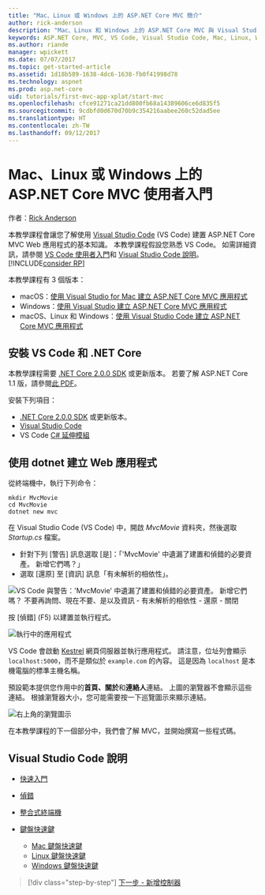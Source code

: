 ```yaml
---
title: "Mac、Linux 或 Windows 上的 ASP.NET Core MVC 簡介"
author: rick-anderson
description: "Mac、Linux 和 Windows 上的 ASP.NET Core MVC 與 Visual Studio Code 使用者入門"
keywords: ASP.NET Core, MVC, VS Code, Visual Studio Code, Mac, Linux, Windows
ms.author: riande
manager: wpickett
ms.date: 07/07/2017
ms.topic: get-started-article
ms.assetid: 1d18b589-1638-4dc6-1638-fb0f41998d78
ms.technology: aspnet
ms.prod: asp.net-core
uid: tutorials/first-mvc-app-xplat/start-mvc
ms.openlocfilehash: cfce91271ca21dd800fb68a14389606ce6d835f5
ms.sourcegitcommit: 9cdbfd0d670d70b9c354216aabee260c52dad5ee
ms.translationtype: HT
ms.contentlocale: zh-TW
ms.lasthandoff: 09/12/2017
---
```

# <a name="getting-started-with-aspnet-core-mvc--on-mac-linux-or-windows"></a>Mac、Linux 或 Windows 上的 ASP.NET Core MVC 使用者入門

作者：[Rick Anderson](https://twitter.com/RickAndMSFT)

本教學課程會讓您了解使用 [Visual Studio Code](https://code.visualstudio.com) (VS Code) 建置 ASP.NET Core MVC Web 應用程式的基本知識。 本教學課程假設您熟悉 VS Code。 如需詳細資訊，請參閱 [VS Code 使用者入門](https://code.visualstudio.com/docs)和 [Visual Studio Code 說明](#visual-studio-code-help)。 [!INCLUDE[consider RP](../../includes/razor.md)]

本教學課程有 3 個版本：

* macOS：[使用 Visual Studio for Mac 建立 ASP.NET Core MVC 應用程式](xref:tutorials/first-mvc-app-mac/start-mvc)
* Windows：[使用 Visual Studio 建立 ASP.NET Core MVC 應用程式](xref:tutorials/first-mvc-app/start-mvc)
* macOS、Linux 和 Windows：[使用 Visual Studio Code 建立 ASP.NET Core MVC 應用程式](xref:tutorials/first-mvc-app-xplat/start-mvc) 

## <a name="install-vs-code-and-net-core"></a>安裝 VS Code 和 .NET Core

本教學課程需要 [.NET Core 2.0.0 SDK](https://www.microsoft.com/net/core) 或更新版本。 若要了解 ASP.NET Core 1.1 版，請參閱[此 PDF](https://github.com/aspnet/Docs/blob/master/aspnetcore/tutorials/first-mvc-app-mac/start-mvc/8-23-17.pdf)。

安裝下列項目：

* [.NET Core 2.0.0 SDK](https://www.microsoft.com/net/core) 或更新版本。
* [Visual Studio Code](https://code.visualstudio.com)
* VS Code [C# 延伸模組](https://marketplace.visualstudio.com/items?itemName=ms-vscode.csharp) 

## <a name="create-a-web-app-with-dotnet"></a>使用 dotnet 建立 Web 應用程式

從終端機中，執行下列命令：

```console
mkdir MvcMovie
cd MvcMovie
dotnet new mvc
```

在 Visual Studio Code (VS Code) 中，開啟 *MvcMovie* 資料夾，然後選取 *Startup.cs* 檔案。

- 針對下列 [警告] 訊息選取 [是]：「'MvcMovie' 中遺漏了建置和偵錯的必要資產。 新增它們嗎？」
- 選取 [還原] 至 [資訊] 訊息「有未解析的相依性」。

![VS Code 與警告：'MvcMovie' 中遺漏了建置和偵錯的必要資產。 新增它們嗎？ 不要再詢問、現在不要、是以及資訊 - 有未解析的相依性 - 還原 - 關閉](../web-api-vsc/_static/vsc_restore.png)

按 [偵錯] (F5) 以建置並執行程式。

![執行中的應用程式](../first-mvc-app/start-mvc/_static/1.png)

VS Code 會啟動 [Kestrel](xref:fundamentals/servers/kestrel) 網頁伺服器並執行應用程式。 請注意，位址列會顯示 `localhost:5000`，而不是類似於 `example.com` 的內容。 這是因為 `localhost` 是本機電腦的標準主機名稱。

預設範本提供您作用中的**首頁、關於**和**連絡人**連結。 上圖的瀏覽器不會顯示這些連結。 根據瀏覽器大小，您可能需要按一下巡覽圖示來顯示連結。

![右上角的瀏覽圖示](../first-mvc-app/start-mvc/_static/2.png)

在本教學課程的下一個部分中，我們會了解 MVC，並開始撰寫一些程式碼。

## <a name="visual-studio-code-help"></a>Visual Studio Code 說明

- [快速入門](https://code.visualstudio.com/docs)
- [偵錯](https://code.visualstudio.com/docs/editor/debugging)
- [整合式終端機](https://code.visualstudio.com/docs/editor/integrated-terminal)
- [鍵盤快速鍵](https://code.visualstudio.com/docs/getstarted/keybindings#_keyboard-shortcuts-reference)

  - [Mac 鍵盤快速鍵](https://code.visualstudio.com/shortcuts/keyboard-shortcuts-macos.pdf)
  - [Linux 鍵盤快速鍵](https://code.visualstudio.com/shortcuts/keyboard-shortcuts-linux.pdf)
  - [Windows 鍵盤快速鍵](https://code.visualstudio.com/shortcuts/keyboard-shortcuts-windows.pdf)

>[!div class="step-by-step"]
[下一步 - 新增控制器](adding-controller.md)
